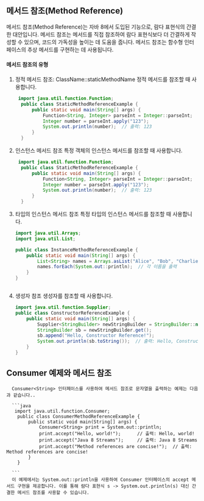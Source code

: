 ## 메서드 참조(Method Reference) 
    
   메서드 참조(Method Reference)는 자바 8에서 도입된 기능으로, 람다 표현식의 간결한 대안입니다. 
   메서드 참조는 메서드를 직접 참조하여 람다 표현식보다 더 간결하게 작성할 수 있으며, 코드의 가독성을 높이는 데 도움을 줍니다. 
   메서드 참조는 함수형 인터페이스의 추상 메서드를 구현하는 데 사용됩니다.

#### 메서드 참조의 유형  
   
   1. 정적 메서드 참조: ClassName::staticMethodName
      정적 메서드를 참조할 때 사용합니다.

      ```java
       import java.util.function.Function;
        public class StaticMethodReferenceExample {
            public static void main(String[] args) {
                Function<String, Integer> parseInt = Integer::parseInt;
                Integer number = parseInt.apply("123");
                System.out.println(number);  // 출력: 123
            }
        }

      ```
   2. 인스턴스 메서드 참조
      특정 객체의 인스턴스 메서드를 참조할 때 사용합니다.

      ```java
       import java.util.function.Function;
        public class StaticMethodReferenceExample {
            public static void main(String[] args) {
                Function<String, Integer> parseInt = Integer::parseInt;
                Integer number = parseInt.apply("123");
                System.out.println(number);  // 출력: 123
            }
        }

      ```
   3. 타입의 인스턴스 메서드 참조
      특정 타입의 인스턴스 메서드를 참조할 때 사용합니다.

      ```java
      import java.util.Arrays;
      import java.util.List;

      public class InstanceMethodReferenceExample {
          public static void main(String[] args) {
              List<String> names = Arrays.asList("Alice", "Bob", "Charlie");
              names.forEach(System.out::println);  // 각 이름을 출력
          }
      }



      ```
   4. 생성자 참조
      생성자를 참조할 때 사용합니다.

      ```java
      import java.util.function.Supplier;
      public class ConstructorReferenceExample {
          public static void main(String[] args) {
              Supplier<StringBuilder> newStringBuilder = StringBuilder::new;
              StringBuilder sb = newStringBuilder.get();
              sb.append("Hello, Constructor Reference!");
              System.out.println(sb.toString());  // 출력: Hello, Constructor Reference!
          }
      }

      ```
## Consumer 예제와 메서드 참조

      Consumer<String> 인터페이스를 사용하여 메서드 참조로 문자열을 출력하는 예제는 다음과 같습니다..

      ```java
       import java.util.function.Consumer;
        public class ConsumerMethodReferenceExample {
            public static void main(String[] args) {
                Consumer<String> print = System.out::println;
                print.accept("Hello, world!");      // 출력: Hello, world!
                print.accept("Java 8 Streams");     // 출력: Java 8 Streams
                print.accept("Method references are concise!");  // 출력: Method references are concise!
            }
        }

      ```
      이 예제에서는 System.out::println을 사용하여 Consumer 인터페이스의 accept 메서드 구현을 제공합니다. 이를 통해 람다 표현식 s -> System.out.println(s) 대신 간결한 메서드 참조를 사용할 수 있습니다.


